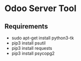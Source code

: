 # Odoo Server Tool

## Requirements
  * sudo apt-get install python3-tk
  * pip3 install psutil
  * pip3 install requests
  * pip3 install psycopg2
